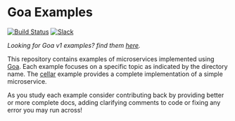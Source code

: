 # Goa Examples

[![Build Status](https://travis-ci.org/goadesign/examples.svg?branch=master)](https://travis-ci.org/goadesign/examples)
[![Slack](https://img.shields.io/badge/slack-gophers-orange.svg?style=flat)](https://gophers.slack.com/messages/goa/)

_Looking for Goa v1 examples? find them [here](https://github.com/goadesign/examples/tree/v1)._

This repository contains examples of microservices implemented using
[Goa](https://github.com/goadesign/goa). Each example focuses on a specific topic as indicated by
the directory name. The [cellar](https://github.com/goadesign/examples/tree/master/cellar) example
provides a complete implementation of a simple microservice.

As you study each example consider contributing back by providing better or more complete docs,
adding clarifying comments to code or fixing any error you may run across!
